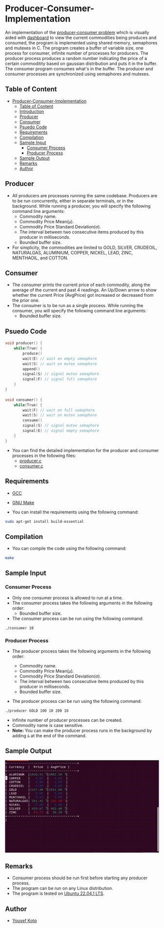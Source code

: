 # Producer-Consumer-Implementation
An implementation of the [producer-consumer problem](https://afteracademy.com/blog/the-producer-consumer-problem-in-operating-system/) which is visually aided with [dashboard](#sample-output) to view the current commodities being produces and consumed, the program is implemented using shared memory, semaphores and mutexes in C. The program creates a buffer of variable size, one process for consumer, infinite number of processes for producers. The producer process produces a random number indicating the price of a certain commoditity based on gaussian distribution and puts it in the buffer. The consumer program consumes what's in the buffer. The producer and consumer processes are synchronized using semaphores and mutexes.

## Table of Content
- [Producer-Consumer-Implementation](#producer-consumer-implementation)
  - [Table of Content](#table-of-content)
  - [Introduction](#introduction)
  - [Producer](#producer)
  - [Consumer](#consumer)
  - [Psuedo Code](#psuedo-code)
  - [Requirements](#requirements)
  - [Compilation](#compilation)
  - [Sample Input](#sample-input)
    - [Consumer Process](#consumer-process)
    - [Producer Process](#producer-process)
  - [Sample Output](#sample-output)
  - [Remarks](#remarks)
  - [Author](#author)

## Producer
- All producers are processes running the same codebase. Producers are to be run concurrently, either in
separate terminals, or in the background. While running a producer, you will specify the following
command line arguments:
    - Commodity name.
    - Commodity Price Mean(μ).
    - Commodity Price Standard Deviation(σ).
    - The interval between two consecutive items produced by this producer in milliseconds.
    - Bounded buffer size.
- For simplicity, the commodities are limited to GOLD, SILVER, CRUDEOIL, NATURALGAS, ALUMINIUM, COPPER, NICKEL, LEAD, ZINC, MENTHAOIL, and COTTON.

## Consumer
- The consumer prints the current price of each commodity, along the average of the current and past 4 readings. An Up/Down arrow to show whether the current Price (AvgPrice) got increased or decreased from the prior one.
- The consumer is to be run as a single process. While running the consumer, you will specify the following command line arguments:
    - Bounded buffer size.
## Psuedo Code
```c
void producer() {
    while(True) {
        produce()
        wait(E) // wait on empty semaphore
        wait(S) // wait on mutex semaphore
        append()
        signal(S) // signal mutex semaphore
        signal(F) // signal full semaphore
    }
}

void consumer() {
    while(True) {
        wait(F) // wait on full semaphore
        wait(S) // wait on mutex semaphore
        consume()
        signal(S) // signal mutex semaphore
        signal(E) // signal empty semaphore
    }
}
```
- You can find the detailed implementation for the producer and consumer processes in the following files:
    - [producer.c](producer.c)
    - [consumer.c](consumer.c)

## Requirements
- [GCC](https://gcc.gnu.org/)
- [GNU Make](https://www.gnu.org/software/make/)

- You can install the requirements using the following command:
```bash
sudo apt-get install build-essential
```

## Compilation
- You can compile the code using the following command:
```bash
make
```
## Sample Input

### Consumer Process
- Only one consumer process is allowed to run at a time.
- The consumer process takes the following arguments in the following order:
    - Bounded buffer size.
- The consumer process can be run using the following command:
```bash
./consumer 10
```

### Producer Process
- The producer process takes the following arguments in the following order:
    - Commodity name.
    - Commodity Price Mean(μ).
    - Commodity Price Standard Deviation(σ).
    - The interval between two consecutive items produced by this producer in milliseconds.
    - Bounded buffer size.

- The producer process can be run using the following command:
```bash
./producer GOLD 100 10 200 10
```

- Infinite number of producer processes can be created.
- Commodity name is case sensitive.
- **Note:** You can make the producer process runs in the background by adding `&` at the end of the command.

## Sample Output
![sample-output](sample-output.gif)
## Remarks

- Consumer process should be run first before starting any producer process.
- The program can be run on any Linux distribution.
- The program is tested on [Ubuntu 22.04.1 LTS](https://releases.ubuntu.com/22.04/).


## Author
- [Yousef Kotp](https://github.com/yousefkotp)


